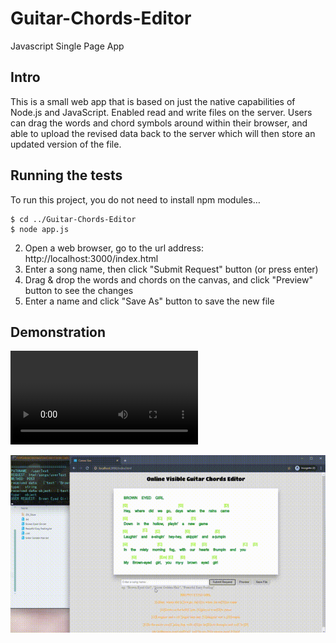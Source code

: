 ﻿# Guitar-Chords-Editor
Javascript Single Page App

## Intro

This is a small web app that is based on just the native capabilities of Node.js and JavaScript. Enabled read and write files on the server. Users can drag the words and chord symbols around within their browser, and able to upload the revised data back to the server which will then store an updated version of the file.

## Running the tests

To run this project, you do not need to install npm modules…

```
$ cd ../Guitar-Chords-Editor
$ node app.js
```

2. Open a web browser, go to the url address: http://localhost:3000/index.html
3. Enter a song name, then click "Submit Request" button (or press enter)
4. Drag & drop the words and chords on the canvas, and click "Preview" button to see the changes
5. Enter a name and click "Save As" button to save the new file

## Demonstration

<video src="C:\Users\thato\Desktop\screenshot 00_00_12-.mp4"></video>

![screenshot](./html/screenshot.gif)